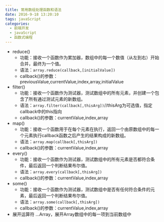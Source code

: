 ```yaml
---
title: 常用数组处理函数和语法
date: 2016-9-18 13:20:10
tags: javaScript
categories:
  - 前端开发
  - javaScript
  - 函数式编程
---
```


*  reduce()
   *  功能：接收一个函数作为累加器，数组中的每一个数值（从左到右）开始合并，最终为一个值。
   *  语法：`array.reduce(callback,[initialValue])`
   *  callback()的参数： previousValue,currentValue,index,array,initialValue
*  filter()
   *  功能：接收一个函数作为测试器，测试数组中的所有元素，并创建一个包含了所有通过测试元素的新数组。
   *  语法：`array.filter(callback[,thisArg])`//thisArg为可选值，指定callback中的this指向
   *  callback()的参数：currentValue,index,array
*  map()
   *  功能：接收一个函数用于在每个元素在执行，返回一个由原数组中的每一个元素执行callback函数之后产生的结果构成的新数组。
   *  语法：`array.map(callback[,thisArg])`
   *  callback()的参数：currentValue,index,array
*  every()
   *  功能：接收一个函数作为测试器，测试数组中的所有元素是否都符合条件，最后返回一个判断结果布尔值。
   *  语法：`array.every(callback[,thisArg])`
   *  callback()的参数：currentValue,index,array
*  some()
   *  功能：接收一个函数作为测试器，测试数组中是否有任何符合条件的元素，最后返回一个判断结果布尔值。
   *  语法：`array.some(callback[,thisArg])`
   *  callback()的参数：currentValue,index,array
*  展开运算符
   ...Array，展开Array数组中的每一项到当前数组中